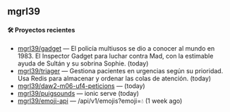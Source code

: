 ## mgrl39 












#### 🛠 Proyectos recientes

- [mgrl39/gadget](https://github.com/mgrl39/gadget) — El policía multiusos se dio a conocer al mundo en 1983. El Inspector Gadget para luchar contra Mad, con la estimable ayuda de Sultán y su sobrina Sophie. (today)
- [mgrl39/triager](https://github.com/mgrl39/triager) — Gestiona pacientes en urgencias según su prioridad. Usa Redis para almacenar y ordenar las colas de atención. (today)
- [mgrl39/daw2-m06-uf4-peticions](https://github.com/mgrl39/daw2-m06-uf4-peticions) —  (today)
- [mgrl39/puigsounds](https://github.com/mgrl39/puigsounds) — ionic serve (today)
- [mgrl39/emoji-api](https://github.com/mgrl39/emoji-api) — /api/v1/emojis?emoji=💧 (1 week ago)




